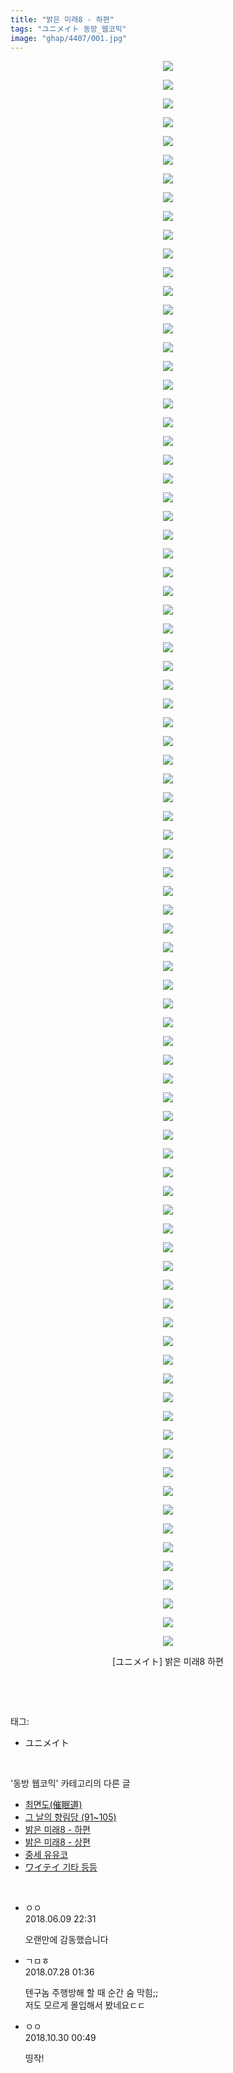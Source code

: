 ```yaml
---
title: "밝은 미래8 - 하편"
tags: "ユニメイト 동방_웹코믹"
image: "ghap/4407/001.jpg"
---
```

<div class="article">
<p style="text-align: center; clear: none; float: none;"><img src="{{ site.nasurl }}/ghap/4407/001.jpg"/></p>
<p style="text-align: center; clear: none; float: none;"><img src="{{ site.nasurl }}/ghap/4407/002.jpg"/></p>
<p style="text-align: center; clear: none; float: none;"><img src="{{ site.nasurl }}/ghap/4407/003.jpg"/></p>
<p style="text-align: center; clear: none; float: none;"><img src="{{ site.nasurl }}/ghap/4407/004.jpg"/></p>
<p style="text-align: center; clear: none; float: none;"><img src="{{ site.nasurl }}/ghap/4407/005.jpg"/></p>
<p style="text-align: center; clear: none; float: none;"><img src="{{ site.nasurl }}/ghap/4407/006.jpg"/></p>
<p style="text-align: center; clear: none; float: none;"><img src="{{ site.nasurl }}/ghap/4407/007.jpg"/></p>
<p style="text-align: center; clear: none; float: none;"><img src="{{ site.nasurl }}/ghap/4407/008.jpg"/></p>
<p style="text-align: center; clear: none; float: none;"><img src="{{ site.nasurl }}/ghap/4407/009.jpg"/></p>
<p style="text-align: center; clear: none; float: none;"><img src="{{ site.nasurl }}/ghap/4407/010.jpg"/></p>
<p style="text-align: center; clear: none; float: none;"><img src="{{ site.nasurl }}/ghap/4407/011.jpg"/></p>
<p style="text-align: center; clear: none; float: none;"><img src="{{ site.nasurl }}/ghap/4407/012.jpg"/></p>
<p style="text-align: center; clear: none; float: none;"><img src="{{ site.nasurl }}/ghap/4407/013.jpg"/></p>
<p style="text-align: center; clear: none; float: none;"><img src="{{ site.nasurl }}/ghap/4407/014.jpg"/></p>
<p style="text-align: center; clear: none; float: none;"><img src="{{ site.nasurl }}/ghap/4407/015.jpg"/></p>
<p style="text-align: center; clear: none; float: none;"><img src="{{ site.nasurl }}/ghap/4407/016.jpg"/></p>
<p style="text-align: center; clear: none; float: none;"><img src="{{ site.nasurl }}/ghap/4407/017.jpg"/></p>
<p style="text-align: center; clear: none; float: none;"><img src="{{ site.nasurl }}/ghap/4407/018.jpg"/></p>
<p style="text-align: center; clear: none; float: none;"><img src="{{ site.nasurl }}/ghap/4407/019.jpg"/></p>
<p style="text-align: center; clear: none; float: none;"><img src="{{ site.nasurl }}/ghap/4407/020.jpg"/></p>
<p style="text-align: center; clear: none; float: none;"><img src="{{ site.nasurl }}/ghap/4407/021.jpg"/></p>
<p style="text-align: center; clear: none; float: none;"><img src="{{ site.nasurl }}/ghap/4407/022.jpg"/></p>
<p style="text-align: center; clear: none; float: none;"><img src="{{ site.nasurl }}/ghap/4407/023.jpg"/></p>
<p style="text-align: center; clear: none; float: none;"><img src="{{ site.nasurl }}/ghap/4407/024.jpg"/></p>
<p style="text-align: center; clear: none; float: none;"><img src="{{ site.nasurl }}/ghap/4407/025.jpg"/></p>
<p style="text-align: center; clear: none; float: none;"><img src="{{ site.nasurl }}/ghap/4407/026.jpg"/></p>
<p style="text-align: center; clear: none; float: none;"><img src="{{ site.nasurl }}/ghap/4407/027.jpg"/></p>
<p style="text-align: center; clear: none; float: none;"><img src="{{ site.nasurl }}/ghap/4407/028.jpg"/></p>
<p style="text-align: center; clear: none; float: none;"><img src="{{ site.nasurl }}/ghap/4407/029.jpg"/></p>
<p style="text-align: center; clear: none; float: none;"><img src="{{ site.nasurl }}/ghap/4407/030.jpg"/></p>
<p style="text-align: center; clear: none; float: none;"><img src="{{ site.nasurl }}/ghap/4407/031.jpg"/></p>
<p style="text-align: center; clear: none; float: none;"><img src="{{ site.nasurl }}/ghap/4407/032.jpg"/></p>
<p style="text-align: center; clear: none; float: none;"><img src="{{ site.nasurl }}/ghap/4407/033.jpg"/></p>
<p style="text-align: center; clear: none; float: none;"><img src="{{ site.nasurl }}/ghap/4407/034.jpg"/></p>
<p style="text-align: center; clear: none; float: none;"><img src="{{ site.nasurl }}/ghap/4407/035.jpg"/></p>
<p style="text-align: center; clear: none; float: none;"><img src="{{ site.nasurl }}/ghap/4407/036.jpg"/></p>
<p style="text-align: center; clear: none; float: none;"><img src="{{ site.nasurl }}/ghap/4407/037.jpg"/></p>
<p style="text-align: center; clear: none; float: none;"><img src="{{ site.nasurl }}/ghap/4407/038.jpg"/></p>
<p style="text-align: center; clear: none; float: none;"><img src="{{ site.nasurl }}/ghap/4407/039.jpg"/></p>
<p style="text-align: center; clear: none; float: none;"><img src="{{ site.nasurl }}/ghap/4407/040.jpg"/></p>
<p style="text-align: center; clear: none; float: none;"><img src="{{ site.nasurl }}/ghap/4407/041.jpg"/></p>
<p style="text-align: center; clear: none; float: none;"><img src="{{ site.nasurl }}/ghap/4407/042.jpg"/></p>
<p style="text-align: center; clear: none; float: none;"><img src="{{ site.nasurl }}/ghap/4407/043.jpg"/></p>
<p style="text-align: center; clear: none; float: none;"><img src="{{ site.nasurl }}/ghap/4407/044.jpg"/></p>
<p style="text-align: center; clear: none; float: none;"><img src="{{ site.nasurl }}/ghap/4407/045.jpg"/></p>
<p style="text-align: center; clear: none; float: none;"><img src="{{ site.nasurl }}/ghap/4407/046.jpg"/></p>
<p style="text-align: center; clear: none; float: none;"><img src="{{ site.nasurl }}/ghap/4407/047.jpg"/></p>
<p style="text-align: center; clear: none; float: none;"><img src="{{ site.nasurl }}/ghap/4407/048.jpg"/></p>
<p style="text-align: center; clear: none; float: none;"><img src="{{ site.nasurl }}/ghap/4407/049.jpg"/></p>
<p style="text-align: center; clear: none; float: none;"><img src="{{ site.nasurl }}/ghap/4407/050.jpg"/></p>
<p style="text-align: center; clear: none; float: none;"><img src="{{ site.nasurl }}/ghap/4407/051.jpg"/></p>
<p style="text-align: center; clear: none; float: none;"><img src="{{ site.nasurl }}/ghap/4407/052.jpg"/></p>
<p style="text-align: center; clear: none; float: none;"><img src="{{ site.nasurl }}/ghap/4407/053.jpg"/></p>
<p style="text-align: center; clear: none; float: none;"><img src="{{ site.nasurl }}/ghap/4407/054.jpg"/></p>
<p style="text-align: center; clear: none; float: none;"><img src="{{ site.nasurl }}/ghap/4407/055.jpg"/></p>
<p style="text-align: center; clear: none; float: none;"><img src="{{ site.nasurl }}/ghap/4407/056.jpg"/></p>
<p style="text-align: center; clear: none; float: none;"><img src="{{ site.nasurl }}/ghap/4407/057.jpg"/></p>
<p style="text-align: center; clear: none; float: none;"><img src="{{ site.nasurl }}/ghap/4407/058.jpg"/></p>
<p style="text-align: center; clear: none; float: none;"><img src="{{ site.nasurl }}/ghap/4407/059.jpg"/></p>
<p style="text-align: center; clear: none; float: none;"><img src="{{ site.nasurl }}/ghap/4407/060.jpg"/></p>
<p style="text-align: center; clear: none; float: none;"><img src="{{ site.nasurl }}/ghap/4407/061.jpg"/></p>
<p style="text-align: center; clear: none; float: none;"><img src="{{ site.nasurl }}/ghap/4407/062.jpg"/></p>
<p style="text-align: center; clear: none; float: none;"><img src="{{ site.nasurl }}/ghap/4407/063.jpg"/></p>
<p style="text-align: center; clear: none; float: none;"><img src="{{ site.nasurl }}/ghap/4407/064.jpg"/></p>
<p style="text-align: center; clear: none; float: none;"><img src="{{ site.nasurl }}/ghap/4407/065.jpg"/></p>
<p style="text-align: center; clear: none; float: none;"><img src="{{ site.nasurl }}/ghap/4407/066.jpg"/></p>
<p style="text-align: center; clear: none; float: none;"><img src="{{ site.nasurl }}/ghap/4407/067.jpg"/></p>
<p style="text-align: center; clear: none; float: none;"><img src="{{ site.nasurl }}/ghap/4407/068.jpg"/></p>
<p style="text-align: center; clear: none; float: none;"><img src="{{ site.nasurl }}/ghap/4407/069.jpg"/></p>
<p style="text-align: center; clear: none; float: none;"><img src="{{ site.nasurl }}/ghap/4407/070.jpg"/></p>
<p style="text-align: center; clear: none; float: none;"><img src="{{ site.nasurl }}/ghap/4407/071.jpg"/></p>
<p style="text-align: center; clear: none; float: none;"><img src="{{ site.nasurl }}/ghap/4407/072.jpg"/></p>
<p style="text-align: center; clear: none; float: none;"><img src="{{ site.nasurl }}/ghap/4407/073.jpg"/></p>
<p style="text-align: center; clear: none; float: none;"><img src="{{ site.nasurl }}/ghap/4407/074.jpg"/></p>
<p style="text-align: center; clear: none; float: none;"><img src="{{ site.nasurl }}/ghap/4407/075.jpg"/></p>
<p style="text-align: center; clear: none; float: none;"><img src="{{ site.nasurl }}/ghap/4407/076.jpg"/></p>
<p style="text-align: center; clear: none; float: none;"><img src="{{ site.nasurl }}/ghap/4407/077.jpg"/></p>
<p style="text-align: center; clear: none; float: none;"><img src="{{ site.nasurl }}/ghap/4407/078.jpg"/></p>
<p style="text-align: center; clear: none; float: none;"><img src="{{ site.nasurl }}/ghap/4407/079.jpg"/></p>
<p style="text-align: center; clear: none; float: none;"><img src="{{ site.nasurl }}/ghap/4407/080.jpg"/></p>
<p style="text-align: center; clear: none; float: none;"><img src="{{ site.nasurl }}/ghap/4407/081.jpg"/></p>
<p style="text-align: center; clear: none; float: none;"><img src="{{ site.nasurl }}/ghap/4407/082.jpg"/></p>
<p style="text-align: center; clear: none; float: none;"><img src="{{ site.nasurl }}/ghap/4407/083.jpg"/></p>
<p style="text-align: center; clear: none; float: none;"><img src="{{ site.nasurl }}/ghap/4407/084.jpg"/></p>
<p style="text-align: center; clear: none; float: none;"><img src="{{ site.nasurl }}/ghap/4407/085.jpg"/></p>
<p style="text-align: center; clear: none; float: none;">[ユニメイト] 밝은 미래8 하편</p>
<p><br/></p>
</div><br/>
<div class="tagTrail">
<p>태그: </p>
<ul>
<li>ユニメイト</li>
</ul>
</div><br/>
<div class="another">
<p>'동방 웹코믹' 카테고리의 다른 글</p>
<ul>
<li><a href="/2018-06-17-ghap_4473">최면도(催眠道)</a></li>
<li><a href="/2018-06-17-ghap_4472">그 날의 향림당 (91~105)</a></li>
<li><a href="/2018-06-08-ghap_4407">밝은 미래8 - 하편</a></li>
<li><a href="/2018-06-08-ghap_4406">밝은 미래8 - 상편</a></li>
<li><a href="/2018-06-03-ghap_4398">중세 유유코</a></li>
<li><a href="/2018-05-27-ghap_4390">ワイテイ 기타 등등</a></li>
</ul>
</div><br/>
<div class="cb_module cb_fluid">
<div class="cb_wrt cb_profile">
<div class="comment">
<ul>
<li class="cb_thumb_off" id="comment15268579">
<div class="cb_comment_area">
<div class="cb_info_area">
<div class="cb_section">
<span class="cb_nick_name">ㅇㅇ</span>
</div>
<div class="cb_section">
<span class="cb_date">2018.06.09 22:31 </span>
</div>
</div>
<div class="cb_dsc_comment">
<p class="cb_dsc">
											오랜만에 감동했습니다
										</p>
</div>
</div></li>
<li class="cb_thumb_off" id="comment15295292">
<div class="cb_comment_area">
<div class="cb_info_area">
<div class="cb_section">
<span class="cb_nick_name">ㄱㅁㅎ</span>
</div>
<div class="cb_section">
<span class="cb_date">2018.07.28 01:36 </span>
</div>
</div>
<div class="cb_dsc_comment">
<p class="cb_dsc">
											텐구놈 주행방해 할 때 순간 숨 막힘;;<br/>
저도 모르게 몰입해서 봤네요ㄷㄷ
										</p>
</div>
</div></li>
<li class="cb_thumb_off" id="comment15364763">
<div class="cb_comment_area">
<div class="cb_info_area">
<div class="cb_section">
<span class="cb_nick_name">ㅇㅇ</span>
</div>
<div class="cb_section">
<span class="cb_date">2018.10.30 00:49 </span>
</div>
</div>
<div class="cb_dsc_comment">
<p class="cb_dsc">
											띵작!
										</p>
</div>
</div></li>
</ul>
</div>
</div><!-- commentList close -->
</div><br/>
